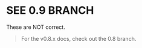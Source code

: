 SEE 0.9 BRANCH
==========

These are NOT correct.




> For the v0.8.x docs, check out the 0.8 branch.
